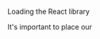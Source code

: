 Loading the React library

It's important to place our <script>(see day1 files) loading tags before we start writing our React application otherwise the React and ReactDOM variables won't be defined in time for us to use them.
Also inside head is a script tag that includes a library, babel-core.

-------------------------------------------------------------
Babel

Babel is a library for transpiling ES6 to ES5.
Inside body, we have a script body. Inside of script, we define our first React application. Note that the script tag has a type of text/babel:

<script type="text/babel">

This signals to Babel that we would like it to handle the execution of the JavaScript inside this script body, this way we can write our React app using ES6 JavaScript and be assured that Babel will live-transpile its execution in browsers that only support ES5.

--------------------------------------------------------------------

ReactDOM.render()

The call to ReactDOM.render() actually places our tiny React application on the page. Without the call to ReactDOM.render(), nothing would render in the DOM. The first argument to ReactDOM.render() is what to render and the second is where:

ReactDOM.render(<what>, <where>)